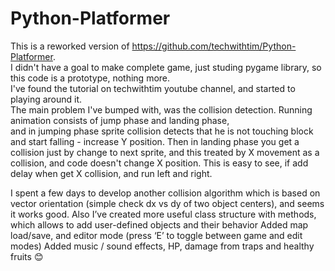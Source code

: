 # Python-Platformer

This is a reworked version of https://github.com/techwithtim/Python-Platformer.  
I didn't have a goal to make complete game, just studing pygame library, so this code is a prototype, nothing more.  
I've found the tutorial on techwithtim youtube channel, and started to playing around it.  
The main problem I've bumped with, was the collision detection. Running animation consists of jump phase and landing phase,  
and in jumping phase sprite collision detects that he is not touching block and start falling - increase Y position. 
Then in landing phase you get a collision just by change to next sprite, and this treated by X movement as a collision, 
and code doesn't change X position. This is easy to see, if add delay when get X collision, and run left and right.

I spent a few days to develop another collision algorithm which is based on vector orientation (simple check dx vs dy of two object centers), and seems it works good.
Also I’ve created more useful class structure with methods, which allows to add user-defined objects and their behavior
Added map load/save, and editor mode (press ‘E’ to toggle between game and edit modes)
Added music / sound effects, HP, damage from traps and healthy fruits 😊

